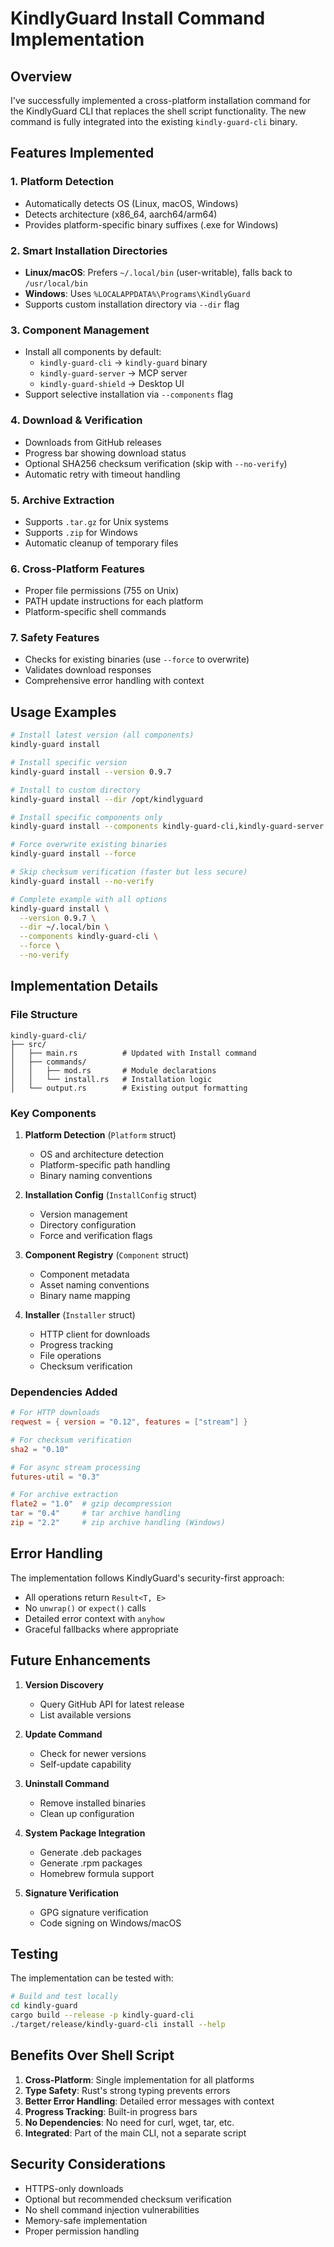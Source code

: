 # KindlyGuard Install Command Implementation

## Overview

I've successfully implemented a cross-platform installation command for the KindlyGuard CLI that replaces the shell script functionality. The new command is fully integrated into the existing `kindly-guard-cli` binary.

## Features Implemented

### 1. **Platform Detection**
- Automatically detects OS (Linux, macOS, Windows)
- Detects architecture (x86_64, aarch64/arm64)
- Provides platform-specific binary suffixes (.exe for Windows)

### 2. **Smart Installation Directories**
- **Linux/macOS**: Prefers `~/.local/bin` (user-writable), falls back to `/usr/local/bin`
- **Windows**: Uses `%LOCALAPPDATA%\Programs\KindlyGuard`
- Supports custom installation directory via `--dir` flag

### 3. **Component Management**
- Install all components by default:
  - `kindly-guard-cli` → `kindly-guard` binary
  - `kindly-guard-server` → MCP server
  - `kindly-guard-shield` → Desktop UI
- Support selective installation via `--components` flag

### 4. **Download & Verification**
- Downloads from GitHub releases
- Progress bar showing download status
- Optional SHA256 checksum verification (skip with `--no-verify`)
- Automatic retry with timeout handling

### 5. **Archive Extraction**
- Supports `.tar.gz` for Unix systems
- Supports `.zip` for Windows
- Automatic cleanup of temporary files

### 6. **Cross-Platform Features**
- Proper file permissions (755 on Unix)
- PATH update instructions for each platform
- Platform-specific shell commands

### 7. **Safety Features**
- Checks for existing binaries (use `--force` to overwrite)
- Validates download responses
- Comprehensive error handling with context

## Usage Examples

```bash
# Install latest version (all components)
kindly-guard install

# Install specific version
kindly-guard install --version 0.9.7

# Install to custom directory
kindly-guard install --dir /opt/kindlyguard

# Install specific components only
kindly-guard install --components kindly-guard-cli,kindly-guard-server

# Force overwrite existing binaries
kindly-guard install --force

# Skip checksum verification (faster but less secure)
kindly-guard install --no-verify

# Complete example with all options
kindly-guard install \
  --version 0.9.7 \
  --dir ~/.local/bin \
  --components kindly-guard-cli \
  --force \
  --no-verify
```

## Implementation Details

### File Structure
```
kindly-guard-cli/
├── src/
│   ├── main.rs          # Updated with Install command
│   ├── commands/
│   │   ├── mod.rs       # Module declarations
│   │   └── install.rs   # Installation logic
│   └── output.rs        # Existing output formatting
```

### Key Components

1. **Platform Detection** (`Platform` struct)
   - OS and architecture detection
   - Platform-specific path handling
   - Binary naming conventions

2. **Installation Config** (`InstallConfig` struct)
   - Version management
   - Directory configuration
   - Force and verification flags

3. **Component Registry** (`Component` struct)
   - Component metadata
   - Asset naming conventions
   - Binary name mapping

4. **Installer** (`Installer` struct)
   - HTTP client for downloads
   - Progress tracking
   - File operations
   - Checksum verification

### Dependencies Added

```toml
# For HTTP downloads
reqwest = { version = "0.12", features = ["stream"] }

# For checksum verification
sha2 = "0.10"

# For async stream processing
futures-util = "0.3"

# For archive extraction
flate2 = "1.0"  # gzip decompression
tar = "0.4"     # tar archive handling
zip = "2.2"     # zip archive handling (Windows)
```

## Error Handling

The implementation follows KindlyGuard's security-first approach:
- All operations return `Result<T, E>`
- No `unwrap()` or `expect()` calls
- Detailed error context with `anyhow`
- Graceful fallbacks where appropriate

## Future Enhancements

1. **Version Discovery**
   - Query GitHub API for latest release
   - List available versions

2. **Update Command**
   - Check for newer versions
   - Self-update capability

3. **Uninstall Command**
   - Remove installed binaries
   - Clean up configuration

4. **System Package Integration**
   - Generate .deb packages
   - Generate .rpm packages
   - Homebrew formula support

5. **Signature Verification**
   - GPG signature verification
   - Code signing on Windows/macOS

## Testing

The implementation can be tested with:
```bash
# Build and test locally
cd kindly-guard
cargo build --release -p kindly-guard-cli
./target/release/kindly-guard-cli install --help
```

## Benefits Over Shell Script

1. **Cross-Platform**: Single implementation for all platforms
2. **Type Safety**: Rust's strong typing prevents errors
3. **Better Error Handling**: Detailed error messages with context
4. **Progress Tracking**: Built-in progress bars
5. **No Dependencies**: No need for curl, wget, tar, etc.
6. **Integrated**: Part of the main CLI, not a separate script

## Security Considerations

- HTTPS-only downloads
- Optional but recommended checksum verification
- No shell command injection vulnerabilities
- Memory-safe implementation
- Proper permission handling
